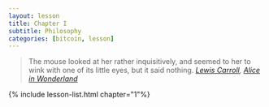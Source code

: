 ```yaml
---
layout: lesson
title: Chapter I
subtitle: Philosophy
categories: [bitcoin, lesson]
---
```


> The mouse looked at her rather inquisitively, and seemed to her to wink with
> one of its little eyes, but it said nothing.
> <cite>[Lewis Carroll][carroll], [Alice in Wonderland][alice]</cite>

{% include lesson-list.html chapter="1"%}

<!-- Wikipedia -->
[alice]: https://en.wikipedia.org/wiki/Alice%27s_Adventures_in_Wonderland
[carroll]: https://en.wikipedia.org/wiki/Lewis_Carroll
